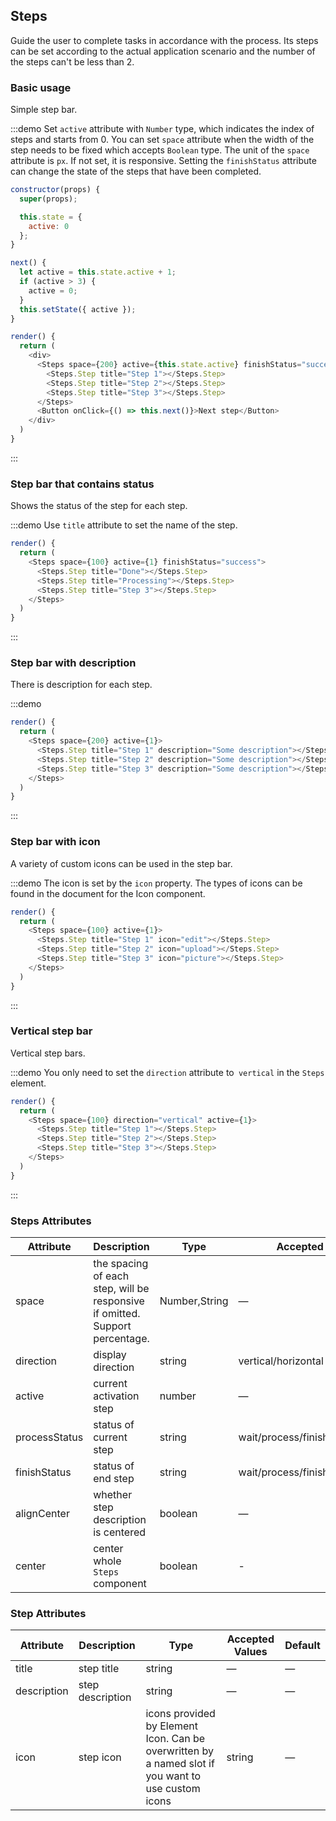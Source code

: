 ## Steps

Guide the user to complete tasks in accordance with the process. Its steps can be set according to the actual application scenario and the number of the steps can't be less than 2.

### Basic usage

Simple step bar.

:::demo Set `active` attribute with `Number` type, which indicates the index of steps and starts from 0. You can set `space` attribute when the width of the step needs to be fixed which accepts `Boolean` type. The unit of the `space` attribute is `px`. If not set, it is responsive. Setting the `finishStatus` attribute can change the state of the steps that have been completed.

```js
constructor(props) {
  super(props);

  this.state = {
    active: 0
  };
}

next() {
  let active = this.state.active + 1;
  if (active > 3) {
    active = 0;
  }
  this.setState({ active });
}

render() {
  return (
    <div>
      <Steps space={200} active={this.state.active} finishStatus="success">
        <Steps.Step title="Step 1"></Steps.Step>
        <Steps.Step title="Step 2"></Steps.Step>
        <Steps.Step title="Step 3"></Steps.Step>
      </Steps>
      <Button onClick={() => this.next()}>Next step</Button>
    </div>
  )
}
```
:::

### Step bar that contains status

Shows the status of the step for each step.

:::demo Use `title` attribute to set the name of the step.

```js
render() {
  return (
    <Steps space={100} active={1} finishStatus="success">
      <Steps.Step title="Done"></Steps.Step>
      <Steps.Step title="Processing"></Steps.Step>
      <Steps.Step title="Step 3"></Steps.Step>
    </Steps>
  )
}
```
:::

### Step bar with description

There is description for each step.

:::demo
```js
render() {
  return (
    <Steps space={200} active={1}>
      <Steps.Step title="Step 1" description="Some description"></Steps.Step>
      <Steps.Step title="Step 2" description="Some description"></Steps.Step>
      <Steps.Step title="Step 3" description="Some description"></Steps.Step>
    </Steps>
  )
}
```
:::

### Step bar with icon

A variety of custom icons can be used in the step bar.

:::demo The icon is set by the `icon` property. The types of icons can be found in the document for the Icon component.

```js
render() {
  return (
    <Steps space={100} active={1}>
      <Steps.Step title="Step 1" icon="edit"></Steps.Step>
      <Steps.Step title="Step 2" icon="upload"></Steps.Step>
      <Steps.Step title="Step 3" icon="picture"></Steps.Step>
    </Steps>
  )
}
```
:::

### Vertical step bar

Vertical step bars.

:::demo You only need to set the `direction` attribute to` vertical` in the `Steps` element.

```js
render() {
  return (
    <Steps space={100} direction="vertical" active={1}>
      <Steps.Step title="Step 1"></Steps.Step>
      <Steps.Step title="Step 2"></Steps.Step>
      <Steps.Step title="Step 3"></Steps.Step>
    </Steps>
  )
}
```
:::

### Steps Attributes

| Attribute      | Description          | Type      | Accepted Values       | Default  |
|---------- |-------- |---------- |-------------  |-------- |
| space | the spacing of each step, will be responsive if omitted. Support percentage. | Number,String | — | — |
| direction | display direction | string | vertical/horizontal | horizontal |
| active | current activation step  | number | — | 0 |
| processStatus | status of current step | string | wait/process/finish/error/success | process |
| finishStatus | status of end step | string | wait/process/finish/error/success | finish |
| alignCenter | whether step description is centered | boolean | — | false |
| center | center whole `Steps` component | boolean | - | false |

### Step Attributes
| Attribute      | Description          | Type      | Accepted Values       | Default  |
|---------- |-------- |---------- |-------------  |-------- |
| title | step title | string | — | — |
| description | step description | string | — | — |
| icon | step icon | icons provided by Element Icon. Can be overwritten by a named slot if you want to use  custom icons | string | — |
